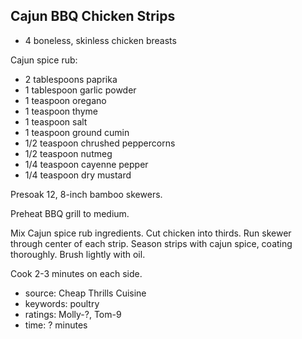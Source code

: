 Cajun BBQ Chicken Strips
------------------------

- 4 boneless, skinless chicken breasts

Cajun spice rub:
- 2 tablespoons paprika
- 1 tablespoon garlic powder
- 1 teaspoon oregano
- 1 teaspoon thyme
- 1 teaspoon salt
- 1 teaspoon ground cumin
- 1/2 teaspoon chrushed peppercorns
- 1/2 teaspoon nutmeg
- 1/4 teaspoon cayenne pepper
- 1/4 teaspoon dry mustard

Presoak 12, 8-inch bamboo skewers.

Preheat BBQ grill to medium.

Mix Cajun spice rub ingredients. Cut chicken into thirds. Run skewer
through center of each strip. Season strips with cajun spice, coating
thoroughly.  Brush lightly with oil.

Cook 2-3 minutes on each side.

- source: Cheap Thrills Cuisine
- keywords: poultry
- ratings: Molly-?, Tom-9
- time: ? minutes
